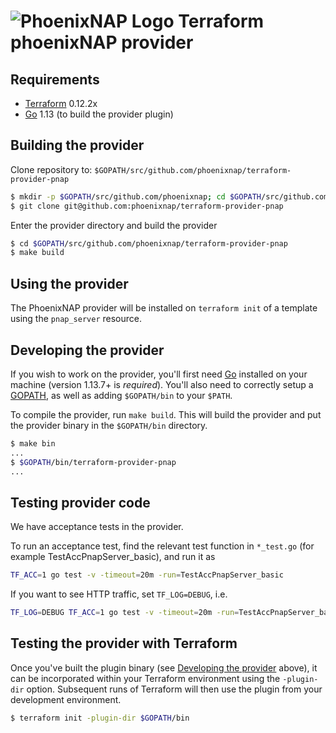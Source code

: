 ![PhoenixNAP Logo](https://phoenixnap.com/wp-content/themes/phoenixnap-v2/img/v2/logo.svg)
Terraform phoenixNAP provider
==================


Requirements
------------

-	[Terraform](https://www.terraform.io/downloads.html) 0.12.2x
-	[Go](https://golang.org/doc/install) 1.13 (to build the provider plugin)

Building the provider
---------------------

Clone repository to: `$GOPATH/src/github.com/phoenixnap/terraform-provider-pnap`

```sh
$ mkdir -p $GOPATH/src/github.com/phoenixnap; cd $GOPATH/src/github.com/phoenixnap
$ git clone git@github.com:phoenixnap/terraform-provider-pnap
```

Enter the provider directory and build the provider

```sh
$ cd $GOPATH/src/github.com/phoenixnap/terraform-provider-pnap
$ make build
```

Using the provider
----------------------

The PhoenixNAP provider will be installed on `terraform init` of a template using the `pnap_server` resource.


Developing the provider
---------------------------

If you wish to work on the provider, you'll first need [Go](http://www.golang.org) installed on your machine (version 1.13.7+ is *required*). You'll also need to correctly setup a [GOPATH](http://golang.org/doc/code.html#GOPATH), as well as adding `$GOPATH/bin` to your `$PATH`.

To compile the provider, run `make build`. This will build the provider and put the provider binary in the `$GOPATH/bin` directory.

```sh
$ make bin
...
$ $GOPATH/bin/terraform-provider-pnap
...
```


Testing provider code
---------------------------

We have acceptance tests in the provider. 

To run an acceptance test, find the relevant test function in `*_test.go` (for example TestAccPnapServer_basic), and run it as

```sh
TF_ACC=1 go test -v -timeout=20m -run=TestAccPnapServer_basic
```

If you want to see HTTP traffic, set `TF_LOG=DEBUG`, i.e.

```sh
TF_LOG=DEBUG TF_ACC=1 go test -v -timeout=20m -run=TestAccPnapServer_basic
```



Testing the provider with Terraform
---------------------------------------

Once you've built the plugin binary (see [Developing the provider](#developing-the-provider) above), it can be incorporated within your Terraform environment using the `-plugin-dir` option. Subsequent runs of Terraform will then use the plugin from your development environment.

```sh
$ terraform init -plugin-dir $GOPATH/bin
```

